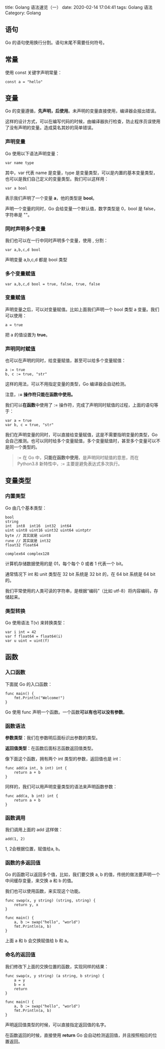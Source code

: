 title: Golang 语法速览（一）
date: 2020-02-14 17:04:41
tags: Golang 语法
Category: Golang

## 语句

Go 的语句使用换行分割。语句末尾不需要任何符号。

## 常量

使用 const 关键字声明常量：

    const a = "hello"

## 变量

Go 的变量遵循，**先声明，后使用**。未声明的变量直接使用，编译器会报出错误。

这样的设计方式，可以在编写代码的时候，由编译器执行检查，防止程序员误使用了没有声明的变量。造成莫名其妙的简单错误。

### 声明变量

Go 使用以下语法声明变量：

    var name type

其中，var 代表 name 是变量，type 是变量类型，可以是内置的基本变量类型，也可以是我们自己定义的变量类型。我们可以这样用：

    var a bool

表示我们声明了一个变量 **a**，他的类型是 **bool**。

声明一个变量的同时，Go 会给变量一个默认值，数字类型是 0，bool 是 false，字符串是 ""。

### 同时声明多个变量

我们也可以在一行中同时声明多个变量，使用 , 分割：

    var a,b,c,d bool

声明变量 a,b,c,d 都是 bool 类型

### 多个变量赋值

    var a,b,c,d bool = true, false, true, false

### 变量赋值

声明变量之后，可以对变量赋值。比如上面我们声明一个 bool 类型 a 变量。我们可以使用：

    a = true

把 a 的值设置为 **true**。

### 声明同时赋值

也可以在声明的同时，给变量赋值，甚至可以给多个变量赋值：

    a := true
    b, c := true, "str"

这样的用法，可以不用指定变量的类型，Go 编译器会自动检测。

注意，**:= 操作符只能在函数中使用。**

我们可以**在函数**中使用了 := 操作符，完成了声明同时赋值的过程，上面的语句等于：

    var a = true
    var b, c = true, "str"

我们在声明变量的同时，可以直接给变量赋值，这是不需要指明变量的类型，Go 会自己推测。也可以同时给多个变量赋值，多个变量赋值时，甚至多个变量可以不是同一个类型的。

> := 在 Go 中，**只能在函数中使用**，是声明同时赋值的意思，而在 Python3.8 新特性中，:= 主要是避免表达式多次执行。

## 变量类型

### 内置类型

Go 由几个基本类型：

    bool
    string
    int  int8  int16  int32  int64
    uint uint8 uint16 uint32 uint64 uintptr
    byte // 其实就是 uint8
    rune // 其实就是 int32
    float32 float64

    complex64 complex128

计算机存储数据使用的是 01，每个每个 0 或者 1 代表一个 bit。

通常情况下 int 和 unit 类型在 32 bit 系统是 32 bit 的，在 64 bit 系统是 64 bit 的。

我们平常使用的人类可读的字符串，是根据“编码”（比如 utf-8）将内容编码，存储起来。

### 类型转换

Go 使用语法 T(v) 来转换类型：

    var i int = 42
    var f float64 = float64(i)
    var u uint = uint(f)

## 函数


### 入口函数

下面就 Go 的入口函数：

    func main() {
        fmt.Println("Welcome!")
    }

Go 使用 func 声明一个函数。一个函数**可以有也可以没有参数**。

### 函数语法

**参数类型**：我们在参数明后面标识出参数的类型。

**返回值类型**：在函数后面标志函数返回值类型。

像下面这个函数，拥有两个 int 类型的参数，返回值也是 int：

    func add(a int, b int) int {
        return a + b
    }

同样的，我们可以用声明变量类型的语法来声明函数参数：

    func add(a, b int) int {
        return a + b
    }

### 函数调用

我们调用上面的 add 这样做：

    add(1, 2)

1, 2会根据位置，赋值给a, b。

### 函数的多返回值

Go 的函数可以返回多个值，比如，我们要交换 a, b 的值，传统的做法要声明一个中间缓存变量，来交换 a 和 b 的值。

我们也可以使用函数，来实现这个功能。


    func swap(x, y string) (string, string) {
        return y, x
    }

    func main() {
        a, b := swap("hello", "world")
        fmt.Println(a, b)
    }

上面 a 和 b 会交换赋值给 b 和 a。

### 命名的返回值

我们修改下上面的交换位置的函数，实现同样的结果：

    func swap(x, y string) (a string, b string) {
        a = y
        b = x
        return
    }

    func main() {
        a, b := swap("hello", "world")
        fmt.Println(a, b)
    }

声明返回值类型的时候，可以直接指定返回值的名字。

在函数返回的时候，直接使用 **return** Go 会自动检测返回值，并且按照相应的位置返回。
